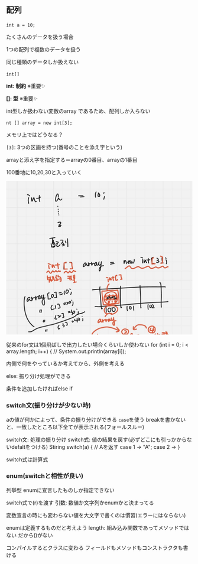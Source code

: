 ## 配列

`int a = 10;`

たくさんのデータを扱う場合

1つの配列で複数のデータを扱う

同じ種類のデータしか扱えない


`int[]`

**int: 制約** ※重要✨

**[]: 型** ※重要✨

int型しか扱わない変数のarray
であるため、配列しか入らない

```
nt [] array = new int[3];
```

メモリ上ではどうなる？

`[3]`: 3つの区画を持つ(番号のことを添え字という)

arrayと添え字を指定する＝arrayの0番目、arrayの1番目

100番地に10,20,30と入っていく

![alt text](DC153722-E138-4AFF-8A5D-5379D9FFAC33_1_201_a.jpeg)

従来のfor文は1個飛ばしで出力したい場合くらいしか使わない
        for (int i = 0; i < array.length; i++) {
//            System.out.println(array[i]);


内側で何をやっているか考えてから、外側を考える

else: 振り分け処理ができる

条件を追加したければelse if


### switch文(振り分けが少ない時)
aの値が何かによって、条件の振り分けができる
`case`を使う
breakを書かないと、一致したところ以下全てが表示される(フォールスルー)

switch文: 処理の振り分け
switch式: 値の結果を戻す(必ずどこにも引っかからないdefaltをつける)
Stiring switch(a) {
    // Aを返す
    case 1 -> "A";
    case 2 -> 
}

switch式は計算式

### enum(switchと相性が良い)
列挙型
enumに宣言したものしか指定できない

switch式で(r)を渡す
引数: 数値か文字列かenumかと決まってる

変数宣言の時にも変わらない値を大文字で書くのは慣習(エラーにはならない)

enumは定義するものだと考えよう
length: 組み込み関数であってメソッドではない
だから()がない

コンパイルするとクラスに変わる
フィールドもメソッドもコンストラクタも書ける
